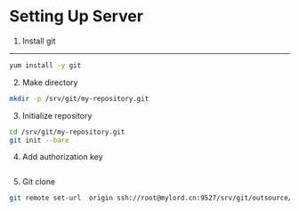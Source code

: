 Setting Up Server
=================

1. Install git
--------------

```bash
yum install -y git
```

2. Make directory

```bash
mkdir -p /srv/git/my-repository.git
```

3. Initialize repository

```bash
cd /srv/git/my-repository.git
git init --bare
```

4. Add authorization key

```bash

```

5. Git clone

```bash
git remote set-url  origin ssh://root@mylord.cn:9527/srv/git/outsource/geeqee/smart-home-app.git

